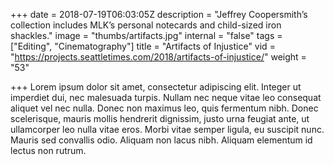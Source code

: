 +++
date = 2018-07-19T06:03:05Z
description = "Jeffrey Coopersmith’s collection includes MLK’s personal notecards and child-sized iron shackles."
image = "thumbs/artifacts.jpg"
internal = "false"
tags = ["Editing", "Cinematography"]
title = "Artifacts of Injustice"
vid = "https://projects.seattletimes.com/2018/artifacts-of-injustice/"
weight = "53"

+++
Lorem ipsum dolor sit amet, consectetur adipiscing elit. Integer ut imperdiet dui, nec malesuada turpis. Nullam nec neque vitae leo consequat aliquet vel nec nulla. Donec non maximus leo, quis fermentum nibh. Donec scelerisque, mauris mollis hendrerit dignissim, justo urna feugiat ante, ut ullamcorper leo nulla vitae eros. Morbi vitae semper ligula, eu suscipit nunc. Mauris sed convallis odio. Aliquam non lacus nibh. Aliquam elementum id lectus non rutrum.